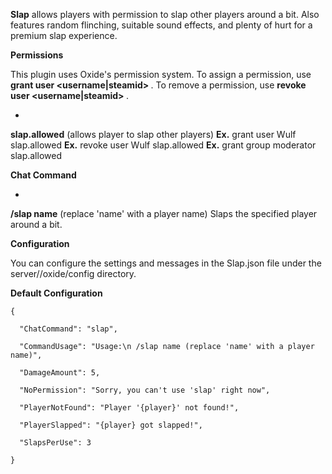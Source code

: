 **Slap** allows players with permission to slap other players around a bit. Also features random flinching, suitable sound effects, and plenty of hurt for a premium slap experience.

**Permissions**

This plugin uses Oxide's permission system. To assign a permission, use **grant user <username|steamid> <permission>**. To remove a permission, use **revoke user <username|steamid> <permission>**.


* 
**slap.allowed** (allows player to slap other players)
**Ex.** grant user Wulf slap.allowed
**Ex.** revoke user Wulf slap.allowed
**Ex.** grant group moderator slap.allowed


**Chat Command**


* 
**/slap name** (replace 'name' with a player name)
Slaps the specified player around a bit.


**Configuration**

You can configure the settings and messages in the Slap.json file under the server/<identity>/oxide/config directory.

**Default Configuration**

````
{

  "ChatCommand": "slap",

  "CommandUsage": "Usage:\n /slap name (replace 'name' with a player name)",

  "DamageAmount": 5,

  "NoPermission": "Sorry, you can't use 'slap' right now",

  "PlayerNotFound": "Player '{player}' not found!",

  "PlayerSlapped": "{player} got slapped!",

  "SlapsPerUse": 3

}
````